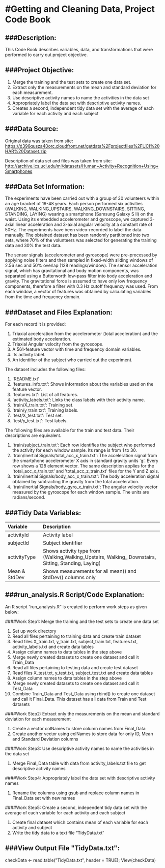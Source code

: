#Getting and Cleaning Data, Project Code Book
=============================================

###Description:
--------------

This Code Book describes variables, data, and transformations that were performed to carry out project objective.

###Project Objective:
--------------------

1.	Merge the training and the test sets to create one data set.
2.	Extract only the measurements on the mean and standard deviation for each measurement. 
3.	Use descriptive activity names to name the activities in the data set
4.	Appropriately label the data set with descriptive activity names.
5.	Creates a second, independent tidy data set with the average of each variable for each activity and each subject

###Data Source:
--------------

Original data was taken from site: https://d396qusza40orc.cloudfront.net/getdata%2Fprojectfiles%2FUCI%20HAR%20Dataset.zip

Description of data set and files was taken from site:
http://archive.ics.uci.edu/ml/datasets/Human+Activity+Recognition+Using+Smartphones

###Data Set Information:
-----------------------

The experiments have been carried out with a group of 30 volunteers within an age bracket of 19-48 years. Each person performed six activities (WALKING, WALKING_UPSTAIRS, WALKING_DOWNSTAIRS, SITTING, STANDING, LAYING) wearing a smartphone (Samsung Galaxy S II) on the waist. Using its embedded accelerometer and gyroscope, we captured 3-axial linear acceleration and 3-axial angular velocity at a constant rate of 50Hz. The experiments have been video-recorded to label the data manually. The obtained dataset has been randomly partitioned into two sets, where 70% of the volunteers was selected for generating the training data and 30% the test data. 

The sensor signals (accelerometer and gyroscope) were pre-processed by applying noise filters and then sampled in fixed-width sliding windows of 2.56 sec and 50% overlap (128 readings/window). The sensor acceleration signal, which has gravitational and body motion components, was separated using a Butterworth low-pass filter into body acceleration and gravity. The gravitational force is assumed to have only low frequency components, therefore a filter with 0.3 Hz cutoff frequency was used. From each window, a vector of features was obtained by calculating variables from the time and frequency domain.

###Dataset and Files Explanation:
--------------------------------

For each record it is provided:

1. Triaxial acceleration from the accelerometer (total acceleration) and the estimated body acceleration.
2. Triaxial Angular velocity from the gyroscope. 
3. A 561-feature vector with time and frequency domain variables. 
4. Its activity label. 
5. An identifier of the subject who carried out the experiment.

The dataset includes the following files:

1. 'README.txt'
2. 'features_info.txt': Shows information about the variables used on the feature vector.
3. 'features.txt': List of all features.
4. 'activity_labels.txt': Links the class labels with their activity name.
5. 'train/X_train.txt': Training set.
6. 'train/y_train.txt': Training labels.
7. 'test/X_test.txt': Test set.
8. 'test/y_test.txt': Test labels.

The following files are available for the train and test data. Their descriptions are equivalent. 

1. 'train/subject_train.txt': Each row identifies the subject who performed the activity for each window sample. Its range is from 1 to 30. 
2. 'train/Inertial Signals/total_acc_x_train.txt': The acceleration signal from the smartphone accelerometer X axis in standard gravity units 'g'. Every row shows a 128 element vector. The same description applies for the 'total_acc_x_train.txt' and 'total_acc_z_train.txt' files for the Y and Z axis.
3. 'train/Inertial Signals/body_acc_x_train.txt': The body acceleration signal obtained by subtracting the gravity from the total acceleration. 
4. 'train/Inertial Signals/body_gyro_x_train.txt': The angular velocity vector measured by the gyroscope for each window sample. The units are radians/second. 

###Tidy Data Variables:
-----------------------

| Variable      | Description 					                                                        |
|:------------- |:------------------------------------------------------------------------------------------------------|
| activityId    | Activity label 				 							|
| subjectId     | Subject identifier				 							|
| activityType  | Shows activity type from (Walking,Walking_Upstairs, Walking_ Downstairs, Sitting, Standing, Laying)   |
| Mean & StdDev | Shows measurements for all mean() and StdDev() columns only                                           |


###run_analysis.R Script/Code Explanation:
-----------------------------------------

An R script “run_analysis.R” is created to perform work steps as given below:

####Work Step1: Merge the training and the test sets to create one data set

1.	Set up work directory
2.	Read all files pertaining to training data and create train dataset
  1. Read files X_train.txt, y_train.txt, subject_train.txt, features.txt, activity_labels.txt and create data tables
  2. Assign column names to data tables in the step above
  3. Merge newly created datasets to create one dataset and call it Train_Data
3.	Read all files pertaining to testing data and create test dataset
  1. Read files X_test.txt, y_test.txt, subject_test.txt and create data tables
  2. Assign column names to data tables in the step above
  3. Merge newly created datasets to create one dataset and call it Test_Data
4.	Combine Train_Data and Test_Data using rbind() to create one dataset and call it Final_Data. This dataset has all data from Train and Test datasets

####Work Step2: Extract only the measurements on the mean and standard deviation for each measurement

1.	Create a vector colNames to store column names from Final_Data 
2.	Create another vector using colNames to store data for only ID, Mean and Standard Deviation columns
	
####Work Step3: Use descriptive activity names to name the activities in the data set

1.	Merge Final_Data table with data from activity_labels.txt file to get descriptive activity names

####Work Step4: Appropriately label the data set with descriptive activity names

1.	Rename the columns using gsub and replace column names in Final_Data set with new names

####Work Step5: Create a second, independent tidy data set with the average of each variable for each activity and each subject

1.	Create final dataset which contains mean of each variable for each activity and subject
2.	Write the tidy data to a text file “TidyData.txt”


###View Output File "TidyData.txt":
---------------------------------

checkData <- read.table("TidyData.txt", header = TRUE); 
View(checkData)
